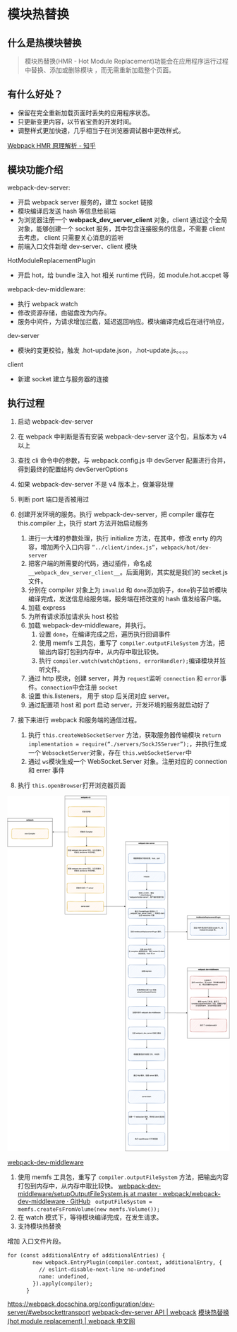 # 模块热替换

## 什么是热模块替换

> 模块热替换(HMR - Hot Module Replacement)功能会在应用程序运行过程中替换、添加或删除模块 ，而无需重新加载整个页面。

## 有什么好处？

- 保留在完全重新加载页面时丢失的应用程序状态。
- 只更新变更内容，以节省宝贵的开发时间。
- 调整样式更加快速，几乎相当于在浏览器调试器中更改样式。

[Webpack HMR 原理解析 - 知乎](https://zhuanlan.zhihu.com/p/30669007)

## 模块功能介绍

webpack-dev-server:

- 开启 webpack server 服务的，建立 socket 链接
- 模块编译后发送 hash 等信息给前端
- 为浏览器注册一个 **webpack_dev_server_client** 对象，client 通过这个全局对象，能够创建一个 socket 服务，其中包含连接服务的信息，不需要 client 去考虑， client 只需要关心消息的监听
- 前端入口文件新增 dev-server、client 模块

HotModuleReplacementPlugin

- 开启 hot，给 bundle 注入 hot 相关 runtime 代码，如 module.hot.accpet 等

webpack-dev-middleware:

- 执行 webpack watch
- 修改资源存储，由磁盘改为内存。
- 服务中间件，为请求增加拦截，延迟返回响应。模块编译完成后在进行响应，

dev-server

- 模块的变更校验，触发 .hot-update.json，.hot-update.js。。。。

client

- 新建 socket 建立与服务器的连接

## 执行过程

1. 启动 webpack-dev-server
2. 在 webpack 中判断是否有安装 webpack-dev-server 这个包，且版本为 v4 以上
3. 查找 cli 命令中的参数，与 webpack.config.js 中 devServer 配置进行合并，得到最终的配置结构 devServerOptions
4. 如果 webpack-dev-server 不是 v4 版本上，做兼容处理
5. 判断 port 端口是否被用过
6. 创建开发环境的服务。执行 webpack-dev-server，把 compiler 缓存在 this.compiler 上，执行 start 方法开始启动服务

   1. 进行一大堆的参数处理，执行 initialize 方法，在其中，修改 enrty 的内容，增加两个入口内容 `”../client/index.js”`，`webpack/hot/dev-server`
   2. 把客户端的所需要的代码，通过插件，命名成 `__webpack_dev_server_client__`。后面用到，其实就是我们的 secket.js 文件。
   3. 分别在 compiler 对象上为 `invalid` 和 `done`添加钩子，`done`钩子监听模块编译完成，发送信息给服务端，服务端在把改变的 hash 值发给客户端。
   4. 加载 express
   5. 为所有请求添加请求头 host 校验
   6. 加载 webpack-dev-middleware，并执行。
      1. 设置 `done`，在编译完成之后，遍历执行回调事件
      2. 使用 memfs 工具包，重写了 `compiler.outputFileSystem` 方法，把输出内容打包到内存中，从内存中取比较快。
      3. 执行 `compiler.watch(watchOptions, errorHandler);`编译模块并监听文件。
   7. 通过 http 模块，创建 server，并为 `request`监听 `connection` 和 `error`事件。`connection`中会注册 `socket`
   8. 设置 this.listeners， 用于 stop 后关闭对应 server。
   9. 通过配置项 host 和 port 启动 server，开发环境的服务就启动好了

7. 接下来进行 webpack 和服务端的通信过程。

   1. 执行 `this.createWebSocketServer` 方法，获取服务器传输模块 `return implementation = require(“./servers/SockJSServer”);`，并执行生成一个 `WebsocketServer`对象，存在 `this.webSocketServer`中
   2. 通过 `ws`模块生成一个 WebSocket.Server 对象。注册对应的 connection 和 errer 事件

8. 执行 `this.openBrowser`打开浏览器页面

![](./imgs/webpack-dev-server.png)

[webpack-dev-middleware](https://github.com/webpack/webpack-dev-middleware)

1. 使用 memfs 工具包，重写了 `compiler.outputFileSystem` 方法，把输出内容打包到内存中，从内存中取比较快。 [webpack-dev-middleware/setupOutputFileSystem.js at master · webpack/webpack-dev-middleware · GitHub](https://github.com/webpack/webpack-dev-middleware/blob/master/src/utils/setupOutputFileSystem.js)
   ` outputFileSystem = memfs.createFsFromVolume(new memfs.Volume());`
2. 在 watch 模式下，等待模块编译完成，在发生请求。
3. 支持模块热替换

增加 入口文件片段。

```
for (const additionalEntry of additionalEntries) {
        new webpack.EntryPlugin(compiler.context, additionalEntry, {
          // eslint-disable-next-line no-undefined
          name: undefined,
        }).apply(compiler);
      }
```

https://webpack.docschina.org/configuration/dev-server/#websockettransport
[webpack-dev-server API | webpack](https://webpack.js.org/api/webpack-dev-server/)
[模块热替换(hot module replacement) | webpack 中文网](https://www.webpackjs.com/api/hot-module-replacement/)
